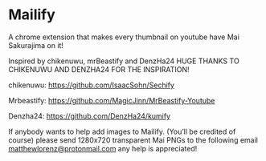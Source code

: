 # Mailify
A chrome extension that makes every thumbnail on youtube have Mai Sakurajima on it!

Inspired by chikenuwu, mrBeastify and DenzHa24
HUGE THANKS TO CHIKENUWU AND DENZHA24 FOR THE INSPIRATION!


chikenuwu: https://github.com/IsaacSohn/Sechify 

Mrbeastify: https://github.com/MagicJinn/MrBeastify-Youtube

Denzha24: https://github.com/DenzHa24/kumify

If anybody wants to help add images to Mailify. (You’ll be credited of course) please send 1280x720 transparent Mai PNGs to the following email matthewlorenz@protonmail.com any help is appreciated!


